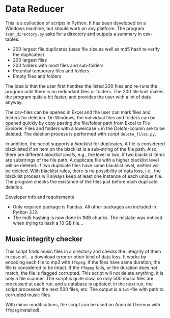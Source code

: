 # Data Reducer

This is a collection of scripts in Python. It has been developed on a Windows machine, but should work on any platform. The program ```scan_directory.py``` asks for a directory and outputs a summary in csv-tables:

* 200 largest file duplicates (uses file size as well as md5 hash to verify the duplicates)
* 200 largest files
* 200 folders with most files and sub-folders
* Potential temporary files and folders
* Empty files and folders

The idea is that the user first handles the listed 200 files and re-runs the program until there is no redundant files or folders. The 200 file limit makes the program quite a bit faster, and provides the user with a lot of data anyway.

The csv-files can be opened in Excel and the user can mark files and folders for deletion. On Windows, the individual files and folders can be opened quickly by copy pasting the file/folder path from Excel to File Explorer. Files and folders with a lowercase ```x``` in the *Delete*-column are to be deleted. The deletion process is performed with script ```delete_files.py```.

In addition, the script supports a *blacklist* for duplicates. A file is considered blacklisted if an item on the blacklist is a sub-string of the file path. Also, there are different *blacklist levels*, e.g., the level is two, if two blacklist items are substrings of the file path. A duplicate file with a higher blacklist level will be deleted. If two duplicate files have same blacklist level, neither will be deleted. With blacklist rules, there is no possibility of data loss, i.e., the blacklist process will always keep at least one instance of each unique file. The program checks the existance of the files just before each duplicate deletion.

Developer info and requirements
* Only required package is Pandas. All other packages are included in Python 3.12.
* The md5 hashing is now done in 1MB chunks. The mistake was noticed when trying to hash a 10 GB file...

## Music integrity checker
This script finds music files in a directory and checks the integrity of them in case of... a download error or other kind of data loss. It works by encoding each file to mp3 with ```ffmpeg```: if the files have same duration, the file is considered to be intact. If the ```ffmpeg``` fails, or the duration does not match, the file is flagged corrupted. This script will not delete anything, it is only a file scanner. The script is quite slow, so only 500 music files are processed at each run, and a database is updated. In the next run, the script processes the next 500 files, etc. The output is a ```txt```-file with path to corrupted music files.

With minor modifications, the script can be used on Android (Termux with ```ffmpeg``` installed).
